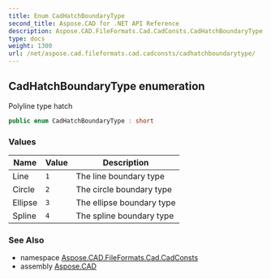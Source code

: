 ```yaml
---
title: Enum CadHatchBoundaryType
second_title: Aspose.CAD for .NET API Reference
description: Aspose.CAD.FileFormats.Cad.CadConsts.CadHatchBoundaryType enum. Polyline type hatch
type: docs
weight: 1300
url: /net/aspose.cad.fileformats.cad.cadconsts/cadhatchboundarytype/
---
```

## CadHatchBoundaryType enumeration

Polyline type hatch

```csharp
public enum CadHatchBoundaryType : short
```

### Values

| Name | Value | Description |
| --- | --- | --- |
| Line | `1` | The line boundary type |
| Circle | `2` | The circle boundary type |
| Ellipse | `3` | The ellipse boundary type |
| Spline | `4` | The spline boundary type |

### See Also

* namespace [Aspose.CAD.FileFormats.Cad.CadConsts](../../aspose.cad.fileformats.cad.cadconsts/)
* assembly [Aspose.CAD](../../)


